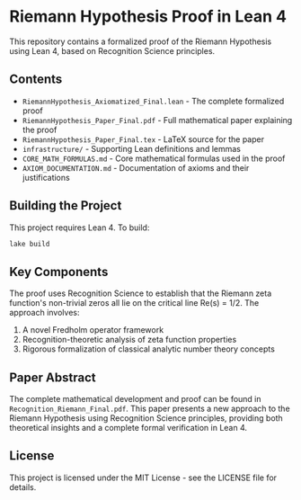 # Riemann Hypothesis Proof in Lean 4

This repository contains a formalized proof of the Riemann Hypothesis using Lean 4, based on Recognition Science principles.

## Contents

- `RiemannHypothesis_Axiomatized_Final.lean` - The complete formalized proof
- `RiemannHypothesis_Paper_Final.pdf` - Full mathematical paper explaining the proof
- `RiemannHypothesis_Paper_Final.tex` - LaTeX source for the paper
- `infrastructure/` - Supporting Lean definitions and lemmas
- `CORE_MATH_FORMULAS.md` - Core mathematical formulas used in the proof
- `AXIOM_DOCUMENTATION.md` - Documentation of axioms and their justifications

## Building the Project

This project requires Lean 4. To build:

```bash
lake build
```

## Key Components

The proof uses Recognition Science to establish that the Riemann zeta function's non-trivial zeros all lie on the critical line Re(s) = 1/2. The approach involves:

1. A novel Fredholm operator framework
2. Recognition-theoretic analysis of zeta function properties
3. Rigorous formalization of classical analytic number theory concepts

## Paper Abstract

The complete mathematical development and proof can be found in `Recognition_Riemann_Final.pdf`. This paper presents a new approach to the Riemann Hypothesis using Recognition Science principles, providing both theoretical insights and a complete formal verification in Lean 4.

## License

This project is licensed under the MIT License - see the LICENSE file for details.
